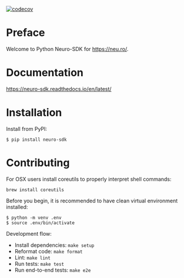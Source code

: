 [![codecov](https://codecov.io/gh/neuro-inc/platform-client-python/branch/master/graph/badge.svg)](https://codecov.io/gh/neuro-inc/platform-client-python)

# Preface

Welcome to Python Neuro-SDK for https://neu.ro/.

# Documentation

https://neuro-sdk.readthedocs.io/en/latest/

# Installation


Install from PyPI:

```shell
$ pip install neuro-sdk
```

# Contributing

For OSX users install coreutils to properly interpret shell commands:

```
brew install coreutils
```

Before you begin, it is recommended to have clean virtual environment installed:

```shell
$ python -m venv .env
$ source .env/bin/activate
```

Development flow:

* Install dependencies: `make setup`
* Reformat code: `make format`
* Lint: `make lint`
* Run tests: `make test`
* Run end-to-end tests: `make e2e`

